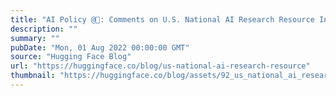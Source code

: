 ```yaml
---
title: "AI Policy @🤗: Comments on U.S. National AI Research Resource Interim Report"
description: ""
summary: ""
pubDate: "Mon, 01 Aug 2022 00:00:00 GMT"
source: "Hugging Face Blog"
url: "https://huggingface.co/blog/us-national-ai-research-resource"
thumbnail: "https://huggingface.co/blog/assets/92_us_national_ai_research_resource/nairr_thumbnail.png"
---
```


